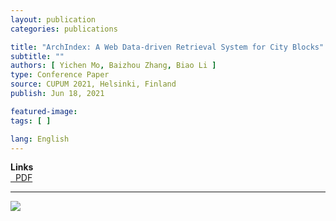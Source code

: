 ```yaml
---
layout: publication
categories: publications

title: "ArchIndex: A Web Data-driven Retrieval System for City Blocks"
subtitle: ""
authors: [ Yichen Mo, Baizhou Zhang, Biao Li ]
type: Conference Paper
source: CUPUM 2021, Helsinki, Finland
publish: Jun 18, 2021

featured-image:
tags: [ ]

lang: English
---
```


**Links**  
<a href="/images/publications/pdfs/archindex_1.pdf">
<i class="fas fa-file-pdf fa-fw" data-toggle="tooltip" data-placement="bottom" title="PDF Download"></i>&nbsp;
PDF
</a>

---

![](https://archialgo-com-sources.oss-cn-hangzhou.aliyuncs.com/images/202301161414477.gif)

